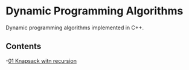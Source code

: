 # Dynamic Programming Algorithms

Dynamic programming algorithms implemented in C++.

## Contents

-[01 Knapsack witn recursion](src/knapsack/knapsack.cpp)

